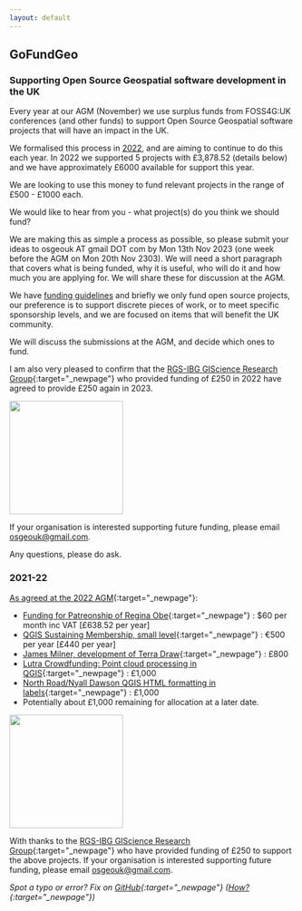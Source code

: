 ```yaml
---
layout: default
---
```


## GoFundGeo 

### Supporting Open Source Geospatial software development in the UK

Every year at our AGM (November) we use surplus funds from FOSS4G:UK conferences (and other funds) to support Open Source Geospatial software projects that will have an impact in the UK. 

We formalised this process in [2022](https://lists.osgeo.org/pipermail/uk/2022-September/001152.html), and are aiming to continue to do this each year. In 2022 we supported 5 projects with £3,878.52 (details below) and we have approximately £6000 available for support this year. 

We are looking to use this money to fund relevant projects in the range of £500 - £1000 each.

We would like to hear from you - what project(s) do you think we should fund? 

We are making this as simple a process as possible, so please submit your ideas to osgeouk AT gmail DOT com <span class="osgeoemail"></span> by Mon 13th Nov 2023 (one week before the AGM on Mon 20th Nov 2303). We will need a short paragraph that covers what is being funded, why it is useful, who will do it and how much you are applying for. We will share these for discussion at the AGM.

We have [funding guidelines](https://uk.osgeo.org/fundingguidelines.html) and briefly we only fund open source projects, our preference is to support discrete pieces of work, or to meet specific sponsorship levels, and we are focused on items that will benefit the UK community.

We will discuss the submissions at the AGM, and decide which ones to fund. 

I am also very pleased to confirm that the [RGS-IBG GIScience Research Group](https://geoinfo.science/){:target="_newpage"} who provided funding of £250 in 2022 have agreed to provide £250 again in 2023. 

[<img src="images/rgs-giscrg-logo.png" width="200">](https://geoinfo.science/)

If your organisation is interested supporting future funding, please email [osgeouk@gmail.com](mailto:osgeouk@gmail.com). 

Any questions, please do ask. 

### 2021-22 

[As agreed at the 2022 AGM](https://uk.osgeo.org/agm/agm2022minutes.html){:target="_newpage"}:

* [Funding for Patreonship of Regina Obe](https://www.patreon.com/reginaobe/overview){:target="_newpage"} : $60 per month inc VAT [£638.52 per year]
* [QGIS Sustaining Membership, small level](https://www.qgis.org/en/site/about/sustaining_members.html){:target="_newpage"} : €500 per year [£440 per year]
* [James Milner, development of Terra Draw](https://github.com/JamesLMilner/terra-draw){:target="_newpage"} : £800
* [Lutra Crowdfunding: Point cloud processing in QGIS](https://www.lutraconsulting.co.uk/crowdfunding/pointcloud-processing-qgis/){:target="_newpage"} : £1,000
* [North Road/Nyall Dawson QGIS HTML formatting in labels](https://github.com/qgis/QGIS/pull/50848){:target="_newpage"} : £1,000
* Potentially about £1,000 remaining for allocation at a later date.


[<img src="images/rgs-giscrg-logo.png" width="200">](https://geoinfo.science/)

With thanks to the [RGS-IBG GIScience Research Group](https://geoinfo.science/){:target="_newpage"} who have provided funding of £250 to support the above projects. If your organisation is interested supporting future funding, please email [osgeouk@gmail.com](mailto:osgeouk@gmail.com). 


*Spot a typo or error? Fix on [GitHub](https://github.com/osgeouk/website/blob/gh-pages/gofundgeo.md){:target="_newpage"} ([How?](https://uk.osgeo.org/editing-on-github){:target="_newpage"})*

<!-- Jonny Huck Email Obfuscator -->
<!-- Simply add...  <span class="osgeoemail"></span>  ...wherever you would like the email link to appear -->
<script>
    let spans = document.getElementsByClassName('osgeoemail');
    for (let i = 0; i < spans.length; i++){
        spans[i].innerHTML = Tea.decrypt("TaP7QMCgFhScZikfQl5S2WfHPdfSh44LhvA4yCJITheD063TvlsEuDlGFtNkE+SCMIKiymkA/88=", "foss4g");
    }
</script>

